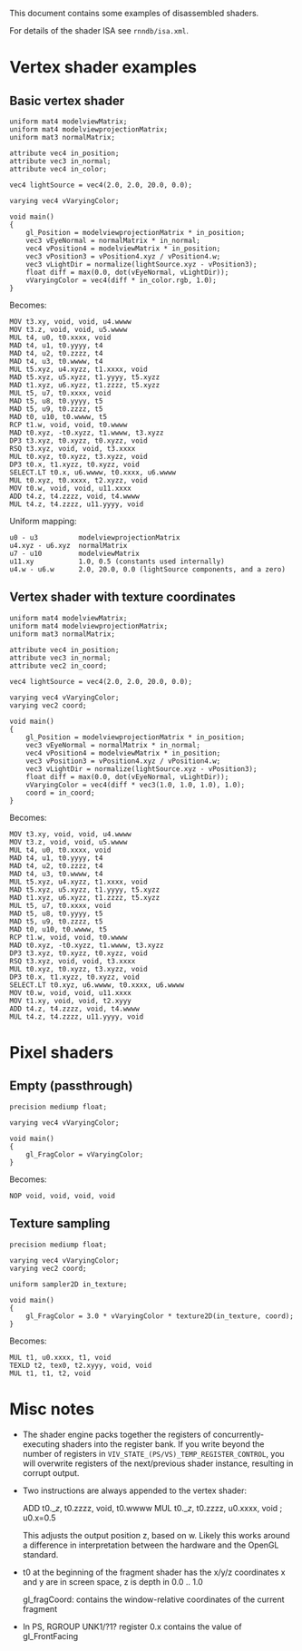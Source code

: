 
This document contains some examples of disassembled shaders.

For details of the shader ISA see `rnndb/isa.xml`.

Vertex shader examples
========================

Basic vertex shader
--------------------

    uniform mat4 modelviewMatrix;
    uniform mat4 modelviewprojectionMatrix;
    uniform mat3 normalMatrix;
    
    attribute vec4 in_position;
    attribute vec3 in_normal;
    attribute vec4 in_color;
    
    vec4 lightSource = vec4(2.0, 2.0, 20.0, 0.0);
    
    varying vec4 vVaryingColor;
    
    void main()
    {
        gl_Position = modelviewprojectionMatrix * in_position;
        vec3 vEyeNormal = normalMatrix * in_normal;
        vec4 vPosition4 = modelviewMatrix * in_position;
        vec3 vPosition3 = vPosition4.xyz / vPosition4.w;
        vec3 vLightDir = normalize(lightSource.xyz - vPosition3);
        float diff = max(0.0, dot(vEyeNormal, vLightDir));
        vVaryingColor = vec4(diff * in_color.rgb, 1.0);
    }

Becomes:

    MOV t3.xy, void, void, u4.wwww
    MOV t3.z, void, void, u5.wwww
    MUL t4, u0, t0.xxxx, void
    MAD t4, u1, t0.yyyy, t4
    MAD t4, u2, t0.zzzz, t4
    MAD t4, u3, t0.wwww, t4
    MUL t5.xyz, u4.xyzz, t1.xxxx, void
    MAD t5.xyz, u5.xyzz, t1.yyyy, t5.xyzz
    MAD t1.xyz, u6.xyzz, t1.zzzz, t5.xyzz
    MUL t5, u7, t0.xxxx, void
    MAD t5, u8, t0.yyyy, t5
    MAD t5, u9, t0.zzzz, t5
    MAD t0, u10, t0.wwww, t5
    RCP t1.w, void, void, t0.wwww
    MAD t0.xyz, -t0.xyzz, t1.wwww, t3.xyzz
    DP3 t3.xyz, t0.xyzz, t0.xyzz, void
    RSQ t3.xyz, void, void, t3.xxxx
    MUL t0.xyz, t0.xyzz, t3.xyzz, void
    DP3 t0.x, t1.xyzz, t0.xyzz, void
    SELECT.LT t0.x, u6.wwww, t0.xxxx, u6.wwww
    MUL t0.xyz, t0.xxxx, t2.xyzz, void
    MOV t0.w, void, void, u11.xxxx
    ADD t4.z, t4.zzzz, void, t4.wwww
    MUL t4.z, t4.zzzz, u11.yyyy, void

Uniform mapping:

    u0 - u3          modelviewprojectionMatrix
    u4.xyz - u6.xyz  normalMatrix
    u7 - u10         modelviewMatrix
    u11.xy           1.0, 0.5 (constants used internally)
    u4.w - u6.w      2.0, 20.0, 0.0 (lightSource components, and a zero)

Vertex shader with texture coordinates
---------------------------------------

    uniform mat4 modelviewMatrix;
    uniform mat4 modelviewprojectionMatrix;
    uniform mat3 normalMatrix;
   
    attribute vec4 in_position;
    attribute vec3 in_normal;
    attribute vec2 in_coord;
    
    vec4 lightSource = vec4(2.0, 2.0, 20.0, 0.0);
    
    varying vec4 vVaryingColor;
    varying vec2 coord;
    
    void main()
    {
        gl_Position = modelviewprojectionMatrix * in_position;
        vec3 vEyeNormal = normalMatrix * in_normal;
        vec4 vPosition4 = modelviewMatrix * in_position;
        vec3 vPosition3 = vPosition4.xyz / vPosition4.w;
        vec3 vLightDir = normalize(lightSource.xyz - vPosition3);
        float diff = max(0.0, dot(vEyeNormal, vLightDir));
        vVaryingColor = vec4(diff * vec3(1.0, 1.0, 1.0), 1.0);
        coord = in_coord;
    }

Becomes:

    MOV t3.xy, void, void, u4.wwww
    MOV t3.z, void, void, u5.wwww
    MUL t4, u0, t0.xxxx, void
    MAD t4, u1, t0.yyyy, t4
    MAD t4, u2, t0.zzzz, t4
    MAD t4, u3, t0.wwww, t4
    MUL t5.xyz, u4.xyzz, t1.xxxx, void
    MAD t5.xyz, u5.xyzz, t1.yyyy, t5.xyzz
    MAD t1.xyz, u6.xyzz, t1.zzzz, t5.xyzz
    MUL t5, u7, t0.xxxx, void
    MAD t5, u8, t0.yyyy, t5
    MAD t5, u9, t0.zzzz, t5
    MAD t0, u10, t0.wwww, t5
    RCP t1.w, void, void, t0.wwww
    MAD t0.xyz, -t0.xyzz, t1.wwww, t3.xyzz
    DP3 t3.xyz, t0.xyzz, t0.xyzz, void
    RSQ t3.xyz, void, void, t3.xxxx
    MUL t0.xyz, t0.xyzz, t3.xyzz, void
    DP3 t0.x, t1.xyzz, t0.xyzz, void
    SELECT.LT t0.xyz, u6.wwww, t0.xxxx, u6.wwww
    MOV t0.w, void, void, u11.xxxx
    MOV t1.xy, void, void, t2.xyyy
    ADD t4.z, t4.zzzz, void, t4.wwww
    MUL t4.z, t4.zzzz, u11.yyyy, void

Pixel shaders
==============

Empty (passthrough)
--------------------

    precision mediump float;
    
    varying vec4 vVaryingColor;
    
    void main()
    {
        gl_FragColor = vVaryingColor;
    }

Becomes:

    NOP void, void, void, void

Texture sampling
------------------

    precision mediump float;
    
    varying vec4 vVaryingColor;
    varying vec2 coord;
    
    uniform sampler2D in_texture;
    
    void main()
    {
        gl_FragColor = 3.0 * vVaryingColor * texture2D(in_texture, coord);
    }

Becomes:

    MUL t1, u0.xxxx, t1, void
    TEXLD t2, tex0, t2.xyyy, void, void
    MUL t1, t1, t2, void

Misc notes
=======================
- The shader engine packs together the registers of concurrently-executing shaders into the register bank.
  If you write beyond the number of registers in `VIV_STATE_(PS/VS)_TEMP_REGISTER_CONTROL`, you will overwrite
  registers of the next/previous shader instance, resulting in corrupt output.

- Two instructions are always appended to the vertex shader:

    ADD t0.__z_, t0.zzzz, void, t0.wwww
    MUL t0.__z_, t0.zzzz, u0.xxxx, void ; u0.x=0.5

  This adjusts the output position z, based on w. Likely this works around a difference in interpretation between
  the hardware and the OpenGL standard.

- t0 at the beginning of the fragment shader has the x/y/z coordinates
  x and y are in screen space, z is depth in 0.0 .. 1.0

  gl_fragCoord: contains the window-relative coordinates of the current fragment

- In PS, RGROUP UNK1/?1? register 0.x contains the value of gl_FrontFacing


